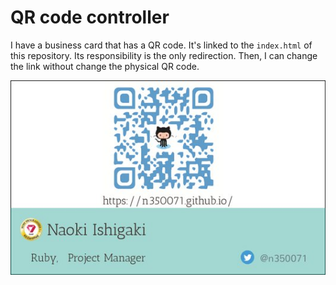 # QR code controller

I have a business card that has a QR code. It's linked to the `index.html` of this repository. Its responsibility is the only redirection.
Then, I can change the link without change the physical QR code.

![business_card](business_card.jpeg)